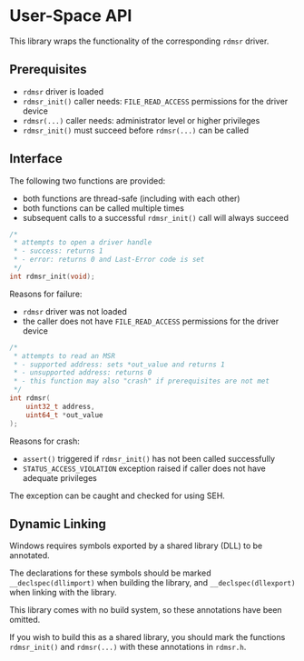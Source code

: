 # User-Space API

This library wraps the functionality of the corresponding `rdmsr` driver.

## Prerequisites

- `rdmsr` driver is loaded
- `rdmsr_init()` caller needs: `FILE_READ_ACCESS` permissions for the driver device
- `rdmsr(...)` caller needs: administrator level or higher privileges
- `rdmsr_init()` must succeed before `rdmsr(...)` can be called

## Interface

The following two functions are provided:
- both functions are thread-safe (including with each other)
- both functions can be called multiple times
- subsequent calls to a successful `rdmsr_init()` call will always succeed

```c
/*
 * attempts to open a driver handle
 * - success: returns 1
 * - error: returns 0 and Last-Error code is set
 */
int rdmsr_init(void);
```
Reasons for failure:
- `rdmsr` driver was not loaded
- the caller does not have `FILE_READ_ACCESS` permissions for the driver device
 
```c
/*
 * attempts to read an MSR
 * - supported address: sets *out_value and returns 1
 * - unsupported address: returns 0
 * - this function may also "crash" if prerequisites are not met
 */
int rdmsr(
    uint32_t address,
    uint64_t *out_value
);
```
Reasons for crash:
- `assert()` triggered if `rdmsr_init()` has not been called successfully
- `STATUS_ACCESS_VIOLATION` exception raised if caller does not have adequate privileges

The exception can be caught and checked for using SEH.

## Dynamic Linking

Windows requires symbols exported by a shared library (DLL) to be annotated.

The declarations for these symbols should be marked `__declspec(dllimport)` when
building the library, and `__declspec(dllexport)` when linking with the library.

This library comes with no build system, so these annotations have been omitted.

If you wish to build this as a shared library, you should mark the functions
`rdmsr_init()` and `rdmsr(...)` with these annotations in `rdmsr.h`.
